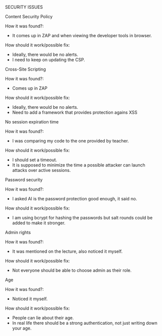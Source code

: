 SECURITY ISSUES

Content Security Policy

How it was found?: 
- It comes up in ZAP and when viewing the developer tools in browser.

How should it work/possible fix: 
- Ideally, there would be no alerts. 
- I need to keep on updating the CSP.



Cross-Site Scripting

How it was found?: 
- Comes up in ZAP

How should it work/possible fix: 
- Ideally, there would be no alerts. 
- Need to add a framework that provides protection agains XSS



No session expiration time

How it was found?: 
- I was comparing my code to the one provided by teacher.

How should it work/possible fix: 
- I should set a timeout. 
- It is supposed to minimize the time a possible attacker can launch attacks over active sessions.



Password security 

How it was found?: 
- I asked AI is the password protection good enough, it said no.

How should it work/possible fix: 
- I am using bcrypt for hashing the passwords but salt rounds could be added to make it stronger.



Admin rights

How it was found?: 
- It was mentioned on the lecture, also noticed it myself. 

How should it work/possible fix: 
- Not everyone should be able to choose admin as their role. 



Age 

How it was found?: 
- Noticed it myself.

How should it work/possible fix: 
- People can lie about their age. 
- In real life there should be a strong authentication, not just writing down your age. 